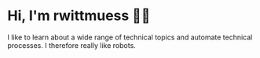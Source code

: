 Hi, I'm rwittmuess 👋🏼
===========================
I like to learn about a wide range of technical topics and automate technical processes. I therefore really like robots.
